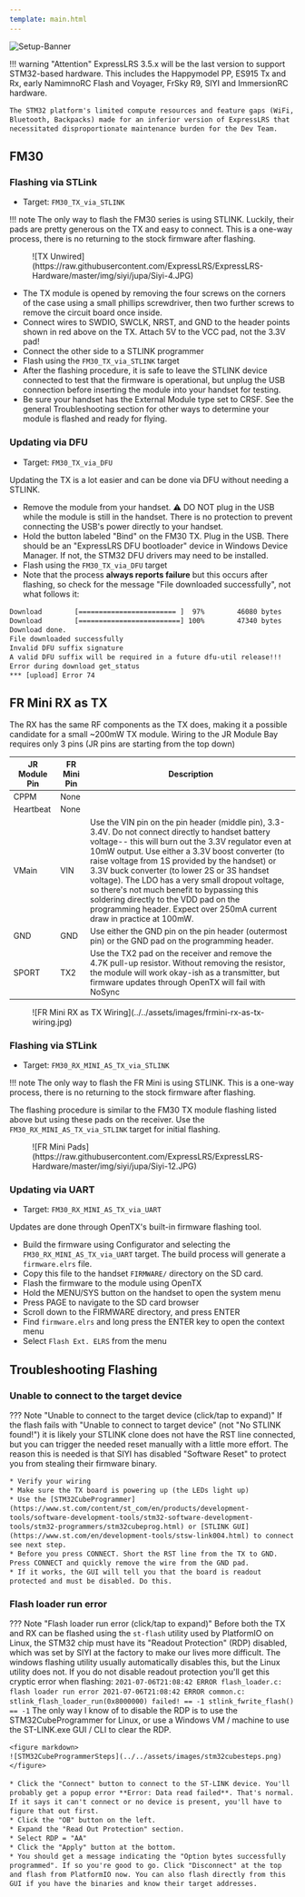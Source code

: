 ```yaml
---
template: main.html
---
```


![Setup-Banner](https://raw.githubusercontent.com/ExpressLRS/ExpressLRS-hardware/master/img/quick-start.png)

!!! warning "Attention"
    ExpressLRS 3.5.x will be the last version to support STM32-based hardware. This includes the Happymodel PP, ES915 Tx and Rx, early NamimnoRC Flash and Voyager, FrSky R9, SIYI and ImmersionRC hardware.

    The STM32 platform's limited compute resources and feature gaps (WiFi, Bluetooth, Backpacks) made for an inferior version of ExpressLRS that necessitated disproportionate maintenance burden for the Dev Team.

## FM30

### Flashing via STLink

- Target: `FM30_TX_via_STLINK`

!!! note
    The only way to flash the FM30 series is using STLINK. Luckily, their pads are pretty generous on the TX and easy to connect. This is a one-way process, there is no returning to the stock firmware after flashing. 

<figure markdown>
![TX Unwired](https://raw.githubusercontent.com/ExpressLRS/ExpressLRS-Hardware/master/img/siyi/jupa/Siyi-4.JPG)
</figure>

* The TX module is opened by removing the four screws on the corners of the case using a small phillips screwdriver, then two further screws to remove the circuit board once inside.
* Connect wires to SWDIO, SWCLK, NRST, and GND to the header points shown in red above on the TX. Attach 5V to the VCC pad, not the 3.3V pad!
* Connect the other side to a STLINK programmer
* Flash using the `FM30_TX_via_STLINK` target
* After the flashing procedure, it is safe to leave the STLINK device connected to test that the firmware is operational, but unplug the USB connection before inserting the module into your handset for testing.
* Be sure your handset has the External Module type set to CRSF. See the general Troubleshooting section for other ways to determine your module is flashed and ready for flying.

### Updating via DFU

- Target: `FM30_TX_via_DFU`

Updating the TX is a lot easier and can be done via DFU without needing a STLINK.

* Remove the module from your handset. ⚠️ DO NOT plug in the USB while the module is still in the handset. There is no protection to prevent connecting the USB's power directly to your handset.
* Hold the button labeled "Bind" on the FM30 TX. Plug in the USB. There should be an "ExpressLRS DFU bootloader" device in Windows Device Manager. If not, the STM32 DFU drivers may need to be installed.
* Flash using the `FM30_TX_via_DFU` target
* Note that the process **always reports failure** but this occurs after flashing, so check for the message "File downloaded successfully", not what follows it:
```
Download        [======================== ]  97%        46080 bytes
Download        [=========================] 100%        47340 bytes
Download done.
File downloaded successfully
Invalid DFU suffix signature
A valid DFU suffix will be required in a future dfu-util release!!!
Error during download get_status
*** [upload] Error 74
```

## FR Mini RX as TX

The RX has the same RF components as the TX does, making it a possible candidate for a small ~200mW TX module. Wiring to the JR Module Bay requires only 3 pins (JR pins are starting from the top down)

JR Module Pin | FR Mini Pin | Description
|--|--|--|
| CPPM | None | |
| Heartbeat | None | |
| VMain | VIN | Use the VIN pin on the pin header (middle pin), 3.3-3.4V. Do not connect directly to handset battery voltage-- this will burn out the 3.3V regulator even at 10mW output. Use either a 3.3V boost converter (to raise voltage from 1S provided by the handset) or 3.3V buck converter (to lower 2S or 3S handset voltage). The LDO has a very small dropout voltage, so there's not much benefit to bypassing this soldering directly to the VDD pad on the programming header. Expect over 250mA current draw in practice at 100mW. |
| GND | GND | Use either the GND pin on the pin header (outermost pin) or the GND pad on the programming header.
| SPORT | TX2 | Use the TX2 pad on the receiver and remove the 4.7K pull-up resistor. Without removing the resistor, the module will work okay-ish as a transmitter, but firmware updates through OpenTX will fail with NoSync

<figure markdown>
![FR Mini RX as TX Wiring](../../assets/images/frmini-rx-as-tx-wiring.jpg)
</figure>

### Flashing via STLink

- Target: `FM30_RX_MINI_AS_TX_via_STLINK`

!!! note
    The only way to flash the FR Mini is using STLINK. This is a one-way process, there is no returning to the stock firmware after flashing. 
    
The flashing procedure is similar to the FM30 TX module flashing listed above but using these pads on the receiver. Use the `FM30_RX_MINI_AS_TX_via_STLINK` target for initial flashing.

<figure markdown>
![FR Mini Pads](https://raw.githubusercontent.com/ExpressLRS/ExpressLRS-Hardware/master/img/siyi/jupa/Siyi-12.JPG)
</figure>

### Updating via UART

- Target: `FM30_RX_MINI_AS_TX_via_UART`

Updates are done through OpenTX's built-in firmware flashing tool.

* Build the firmware using Configurator and selecting the `FM30_RX_MINI_AS_TX_via_UART` target. The build process will generate a `firmware.elrs` file.
* Copy this file to the handset `FIRMWARE/` directory on the SD card.
* Flash the firmware to the module using OpenTX
* Hold the MENU/SYS button on the handset to open the system menu
* Press PAGE to navigate to the SD card browser
* Scroll down to the FIRMWARE directory, and press ENTER
* Find `firmware.elrs` and long press the ENTER key to open the context menu
* Select `Flash Ext. ELRS` from the menu

## Troubleshooting Flashing

### <span class="custom-heading" data-id="1">Unable to connect to the target device</span>

??? Note "Unable to connect to the target device (click/tap to expand)"
    If the flash fails with "Unable to connect to target device" (not "No STLINK found!") it is likely your STLINK clone does not have the RST line connected, but you can trigger the needed reset manually with a little more effort. The reason this is needed is that SIYI has disabled "Software Reset" to protect you from stealing their firmware binary.

    * Verify your wiring
    * Make sure the TX board is powering up (the LEDs light up)
    * Use the [STM32CubeProgrammer](https://www.st.com/content/st_com/en/products/development-tools/software-development-tools/stm32-software-development-tools/stm32-programmers/stm32cubeprog.html) or [STLINK GUI](https://www.st.com/en/development-tools/stsw-link004.html) to connect see next step.
    * Before you press CONNECT. Short the RST line from the TX to GND. Press CONNECT and quickly remove the wire from the GND pad.
    * If it works, the GUI will tell you that the board is readout protected and must be disabled. Do this.

### <span class="custom-heading" data-id="2">Flash loader run error</span>

??? Note "Flash loader run error (click/tap to expand)"
    Before both the TX and RX can be flashed using the `st-flash` utility used by PlatformIO on Linux, the STM32 chip must have its "Readout Protection" (RDP) disabled, which was set by SIYI at the factory to make our lives more difficult. The windows flashing utility usually automatically disables this, but the Linux utility does not. If you do not disable readout protection you'll get this cryptic error when flashing:
    ```
    2021-07-06T21:08:42 ERROR flash_loader.c: flash loader run error
    2021-07-06T21:08:42 ERROR common.c: stlink_flash_loader_run(0x8000000) failed! == -1
    stlink_fwrite_flash() == -1
    ```
    The only way I know of to disable the RDP is to use the STM32CubeProgrammer for Linux, or use a Windows VM / machine to use the ST-LINK.exe GUI / CLI to clear the RDP.

    <figure markdown>
    ![STM32CubeProgrammerSteps](../../assets/images/stm32cubesteps.png)
    </figure>

    * Click the "Connect" button to connect to the ST-LINK device. You'll probably get a popup error **Error: Data read failed**. That's normal. If it says it can't connect or no device is present, you'll have to figure that out first.
    * Click the "OB" button on the left.
    * Expand the "Read Out Protection" section.
    * Select RDP = "AA"
    * Click the "Apply" button at the bottom.
    * You should get a message indicating the "Option bytes successfully programmed". If so you're good to go. Click "Disconnect" at the top and flash from PlatformIO now. You can also flash directly from this GUI if you have the binaries and know their target addresses.

<script src="../../../assets/javascripts/admonition-enhancement.js"></script>
